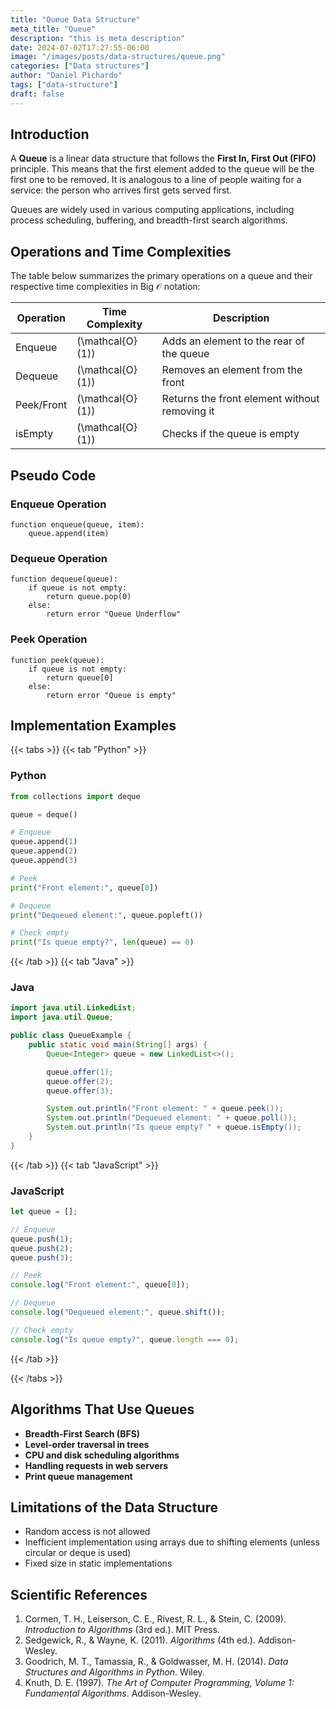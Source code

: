 ```yaml
---
title: "Queue Data Structure"
meta_title: "Queue"
description: "this is meta description"
date: 2024-07-02T17:27:55-06:00
image: "/images/posts/data-structures/queue.png"
categories: ["Data structures"]
author: "Daniel Pichardo"
tags: ["data-structure"]
draft: false
---
```


## Introduction

A **Queue** is a linear data structure that follows the **First In, First Out (FIFO)** principle. This means that the first element added to the queue will be the first one to be removed. It is analogous to a line of people waiting for a service: the person who arrives first gets served first.

Queues are widely used in various computing applications, including process scheduling, buffering, and breadth-first search algorithms.

## Operations and Time Complexities

The table below summarizes the primary operations on a queue and their respective time complexities in Big $\mathcal{O}$ notation:

| Operation  | Time Complexity               | Description                                   |
| ---------- | ----------------------------- | --------------------------------------------- |
| Enqueue    | \(\mathcal{O}(1)\)            | Adds an element to the rear of the queue      |
| Dequeue    | \(\mathcal{O}(1)\)            | Removes an element from the front             |
| Peek/Front | \(\mathcal{O}(1)\)            | Returns the front element without removing it |
| isEmpty    | \(\mathcal{O}(1)\)            | Checks if the queue is empty                  |

## Pseudo Code

### Enqueue Operation

```plaintext
function enqueue(queue, item):
    queue.append(item)
```

### Dequeue Operation

```plaintext
function dequeue(queue):
    if queue is not empty:
        return queue.pop(0)
    else:
        return error "Queue Underflow"
```

### Peek Operation

```plaintext
function peek(queue):
    if queue is not empty:
        return queue[0]
    else:
        return error "Queue is empty"
```

## Implementation Examples

{{< tabs >}}
{{< tab "Python" >}}
### Python

```python
from collections import deque

queue = deque()

# Enqueue
queue.append(1)
queue.append(2)
queue.append(3)

# Peek
print("Front element:", queue[0])

# Dequeue
print("Dequeued element:", queue.popleft())

# Check empty
print("Is queue empty?", len(queue) == 0)
```

{{< /tab >}}
{{< tab "Java" >}}
### Java

```java
import java.util.LinkedList;
import java.util.Queue;

public class QueueExample {
    public static void main(String[] args) {
        Queue<Integer> queue = new LinkedList<>();

        queue.offer(1);
        queue.offer(2);
        queue.offer(3);

        System.out.println("Front element: " + queue.peek());
        System.out.println("Dequeued element: " + queue.poll());
        System.out.println("Is queue empty? " + queue.isEmpty());
    }
}
```
{{< /tab >}}
{{< tab "JavaScript" >}}
### JavaScript

```javascript
let queue = [];

// Enqueue
queue.push(1);
queue.push(2);
queue.push(3);

// Peek
console.log("Front element:", queue[0]);

// Dequeue
console.log("Dequeued element:", queue.shift());

// Check empty
console.log("Is queue empty?", queue.length === 0);
```
{{< /tab >}}

{{< /tabs >}}

## Algorithms That Use Queues

* **Breadth-First Search (BFS)**
* **Level-order traversal in trees**
* **CPU and disk scheduling algorithms**
* **Handling requests in web servers**
* **Print queue management**

## Limitations of the Data Structure

* Random access is not allowed
* Inefficient implementation using arrays due to shifting elements (unless circular or deque is used)
* Fixed size in static implementations

## Scientific References

1. Cormen, T. H., Leiserson, C. E., Rivest, R. L., & Stein, C. (2009). *Introduction to Algorithms* (3rd ed.). MIT Press.
2. Sedgewick, R., & Wayne, K. (2011). *Algorithms* (4th ed.). Addison-Wesley.
3. Goodrich, M. T., Tamassia, R., & Goldwasser, M. H. (2014). *Data Structures and Algorithms in Python*. Wiley.
4. Knuth, D. E. (1997). *The Art of Computer Programming, Volume 1: Fundamental Algorithms*. Addison-Wesley.
